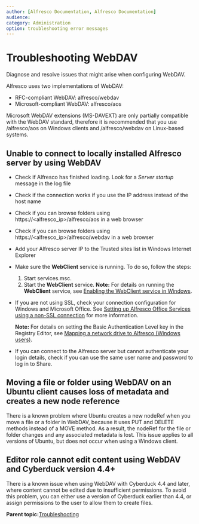 ```yaml
---
author: [Alfresco Documentation, Alfresco Documentation]
audience: 
category: Administration
option: troubleshooting error messages
---
```


# Troubleshooting WebDAV

Diagnose and resolve issues that might arise when configuring WebDAV.

Alfresco uses two implementations of WebDAV:

-   RFC-compliant WebDAV: alfresco/webdav
-   Microsoft-compliant WebDAV: alfresco/aos

Microsoft WebDAV extensions \(MS-DAVEXT\) are only partially compatible with the WebDAV standard, therefore it is recommended that you use /alfresco/aos on Windows clients and /alfresco/webdav on Linux-based systems.

## Unable to connect to locally installed Alfresco server by using WebDAV

-   Check if Alfresco has finished loading. Look for a *Server startup* message in the log file
-   Check if the connection works if you use the IP address instead of the host name
-   Check if you can browse folders using https://<alfresco\_ip\>/alfresco/aos in a web browser
-   Check if you can browse folders using https://<alfresco\_ip\>/alfresco/webdav in a web browser
-   Add your Alfresco server IP to the Trusted sites list in Windows Internet Explorer
-   Make sure the **WebClient** service is running. To do so, follow the steps:

    1.  Start services.msc.
    2.  Start the **WebClient** service.
    **Note:** For details on running the **WebClient** service, see [Enabling the WebClient service in Windows](https://blogs.msdn.microsoft.com/johnguin/2012/06/24/enabling-the-webclient-service-in-windows/).

-   If you are not using SSL, check your connection configuration for Windows and Microsoft Office. See [Setting up Alfresco Office Services using a non-SSL connection](../tasks/aos-config-nonSSL.md) for more information.

    **Note:** For details on setting the Basic Authentication Level key in the Registry Editor, see [Mapping a network drive to Alfresco \(Windows users\)](../tasks/aos-map-drive.md).

-   If you can connect to the Alfresco server but cannot authenticate your login details, check if you can use the same user name and password to log in to Share.

## Moving a file or folder using WebDAV on an Ubuntu client causes loss of metadata and creates a new node reference

There is a known problem where Ubuntu creates a new nodeRef when you move a file or a folder in WebDAV, because it uses PUT and DELETE methods instead of a MOVE method. As a result, the nodeRef for the file or folder changes and any associated metadata is lost. This issue applies to all versions of Ubuntu, but does not occur when using a Windows client.

## Editor role cannot edit content using WebDAV and Cyberduck version 4.4+

There is a known issue when using WebDAV with Cyberduck 4.4 and later, where content cannot be edited due to insufficient permissions. To avoid this problem, you can either use a version of Cyberduck earlier than 4.4, or assign permissions to the user to allow them to create files.

**Parent topic:**[Troubleshooting](../concepts/ch-troubleshoot.md)

